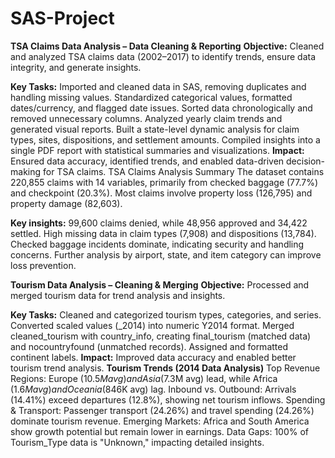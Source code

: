 # SAS-Project

**TSA Claims Data Analysis – Data Cleaning & Reporting**
**Objective:**
Cleaned and analyzed TSA claims data (2002–2017) to identify trends, ensure data integrity, and generate insights.

**Key Tasks:**
Imported and cleaned data in SAS, removing duplicates and handling missing values.
Standardized categorical values, formatted dates/currency, and flagged date issues.
Sorted data chronologically and removed unnecessary columns.
Analyzed yearly claim trends and generated visual reports.
Built a state-level dynamic analysis for claim types, sites, dispositions, and settlement amounts.
Compiled insights into a single PDF report with statistical summaries and visualizations.
**Impact:**
Ensured data accuracy, identified trends, and enabled data-driven decision-making for TSA claims.
TSA Claims Analysis Summary
The dataset contains 220,855 claims with 14 variables, primarily from checked baggage (77.7%) and checkpoint (20.3%). Most claims involve property loss (126,795) and property damage (82,603).

**Key insights:**
99,600 claims denied, while 48,956 approved and 34,422 settled.
High missing data in claim types (7,908) and dispositions (13,784).
Checked baggage incidents dominate, indicating security and handling concerns.
Further analysis by airport, state, and item category can improve loss prevention.

**Tourism Data Analysis – Cleaning & Merging**
**Objective:** 
Processed and merged tourism data for trend analysis and insights.

**Key Tasks:**
Cleaned and categorized tourism types, categories, and series.
Converted scaled values (_2014) into numeric Y2014 format.
Merged cleaned_tourism with country_info, creating final_tourism (matched data) and nocountryfound (unmatched records).
Assigned and formatted continent labels.
**Impact:**
Improved data accuracy and enabled better tourism trend analysis.
**Tourism Trends (2014 Data Analysis)**
Top Revenue Regions: Europe ($10.5M avg) and Asia ($7.3M avg) lead, while Africa ($1.6M avg) and Oceania ($846K avg) lag.
Inbound vs. Outbound: Arrivals (14.41%) exceed departures (12.8%), showing net tourism inflows.
Spending & Transport: Passenger transport (24.26%) and travel spending (24.26%) dominate tourism revenue.
Emerging Markets: Africa and South America show growth potential but remain lower in earnings.
Data Gaps: 100% of Tourism_Type data is "Unknown," impacting detailed insights.






